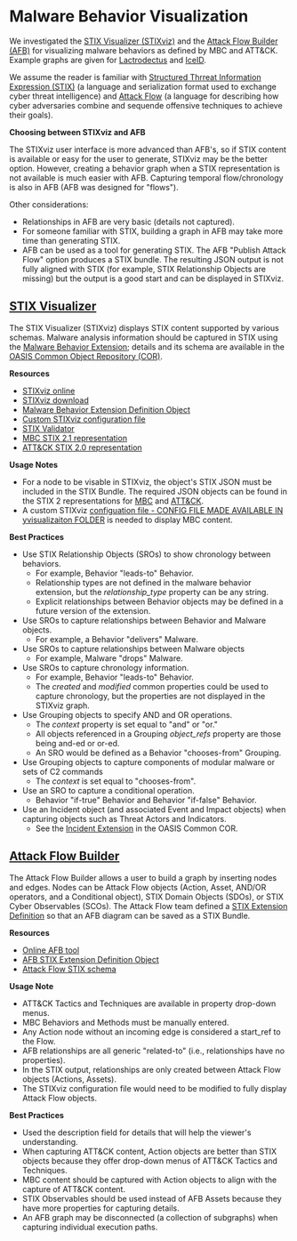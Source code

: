 # Malware Behavior Visualization

We investigated the [STIX Visualizer (STIXviz)](https://github.com/oasis-open/cti-stix-visualization) and the [Attack Flow Builder (AFB)](https://github.com/center-for-threat-informed-defense/attack-flow) for visualizing malware behaviors as defined by MBC and ATT&CK. Example graphs are given for [Lactrodectus]() and [IceID](). 

We assume the reader is familiar with [Structured Thrreat Information Expression (STIX)](https://docs.oasis-open.org/cti/stix/v2.1/os/stix-v2.1-os.html) (a language and serialization format used to exchange cyber threat intelligence) and [Attack Flow](https://github.com/center-for-threat-informed-defense/attack-flow) (a language for describing how cyber adversaries combine and sequende offensive techniques to achieve their goals).

**Choosing between STIXviz and AFB**

The STIXviz user interface is more advanced than AFB's, so if STIX content is available or easy for the user to generate, STIXviz may be the better option. However, creating a behavior graph when a STIX representation is not available is much easier with AFB. Capturing temporal flow/chronology is also in AFB (AFB was designed for "flows").

Other considerations:
- Relationships in AFB are very basic (details not captured).
- For someone familiar with STIX, building a graph in AFB may take more time than generating STIX.
- AFB can be used as a tool for generating STIX. The AFB "Publish Attack Flow" option produces a STIX bundle. The resulting JSON output is not fully aligned with STIX (for example, STIX Relationship Objects are missing) but the output is a good start and can be displayed in STIXviz. 

## **[STIX Visualizer](https://github.com/oasis-open/cti-stix-visualization)**
The STIX Visualizer (STIXviz) displays STIX content supported by various schemas. Malware analysis information should be captured in STIX using the [Malware Behavior Extension](https://github.com/oasis-open/cti-stix-common-objects/tree/main/extension-definition-specifications/malware-behavior-8e9); details and its schema are available in the [OASIS Common Object Repository (COR)](https://github.com/oasis-open/cti-stix-common-objects/tree/main).

**Resources**

- [STIXviz online](https://oasis-open.github.io/cti-stix-visualization/) 
- [STIXviz download](https://github.com/oasis-open/cti-stix-visualization)
- [Malware Behavior Extension Definition Object](https://github.com/oasis-open/cti-stix-common-objects/tree/main/extension-definition-specifications/malware-behavior-8e9)
- [Custom STIXviz configuration file](stixviz-config.json)
- [STIX Validator](https://github.com/oasis-open/cti-stix-validator)
- [MBC STIX 2.1 representation](https://github.com/MBCProject/mbc-stix2.1)
- [ATT&CK STIX 2.0 representation](https://github.com/mitre/cti/tree/master/enterprise-attack)


**Usage Notes**
- For a node to be visable in STIXviz, the object's STIX JSON must be included in the STIX Bundle. The required JSON objects can be found in the STIX 2 representations for [MBC](https://github.com/MBCProject/mbc-stix2.1) and [ATT&CK](https://github.com/mitre/cti/tree/master/enterprise-attack).
- A custom STIXviz [configuation file - CONFIG FILE MADE AVAILABLE IN yvisualizaiton FOLDER]() is needed to display MBC content.

**Best Practices**

- Use STIX Relationship Objects (SROs) to show chronology between behaviors. 
    - For example, Behavior "leads-to" Behavior.
    - Relationship types are not defined in the malware behavior extension, but the *relationship_type* property can be any string. 
    - Explicit relationships between Behavior objects may be defined in a future version of the extension.
- Use SROs to capture relationships between Behavior and Malware objects. 
    - For example, a Behavior "delivers" Malware. 
- Use SROs to capture relationships between Malware objects
    - For example, Malware "drops" Malware.
- Use SROs to capture chronology information.
    - For example, Behavior "leads-to" Behavior.
    - The *created* and *modified* common properties could be used to capture chronology, but the properties are not displayed in the STIXviz graph.
- Use Grouping objects to specify AND and OR operations. 
    - The *context* property is set equal to "and" or "or." 
    - All objects referenced in a Grouping *object_refs* property are those being and-ed or or-ed. 
    - An SRO would be defined as a Behavior "chooses-from" Grouping.
- Use Grouping objects to capture components of modular malware or sets of C2 commands 
    - The *context* is set equal to "chooses-from".
- Use an SRO to capture a conditional operation.
    - Behavior "if-true" Behavior and Behavior "if-false" Behavior. 
- Use an Incident object (and associated Event and Impact objects) when capturing objects such as Threat Actors and Indicators.
    - See the [Incident Extension](https://github.com/oasis-open/cti-stix-common-objects/tree/main/extension-definition-specifications/incident-ef7) in the OASIS Common COR.


## **[Attack Flow Builder](https://github.com/center-for-threat-informed-defense/attack-flow)** 
The Attack Flow Builder allows a user to build a graph by inserting nodes and edges. Nodes can be Attack Flow objects (Action, Asset, AND/OR operators, and a Conditional object), STIX Domain Objects (SDOs), or STIX Cyber Observables (SCOs). The Attack Flow team defined a [STIX Extension Definition](https://github.com/center-for-threat-informed-defense/attack-flow/tree/main/stix) so that an AFB diagram can be saved as a STIX Bundle.

**Resources**

- [Online AFB tool](https://center-for-threat-informed-defense.github.io/attack-flow/ui/)
- [AFB STIX Extension Definition Object](https://github.com/center-for-threat-informed-defense/attack-flow/tree/main/stix)
- [Attack Flow STIX schema](https://github.com/center-for-threat-informed-defense/attack-flow/tree/main/stix)     

**Usage Note**

- ATT&CK Tactics and Techniques are available in property drop-down menus.
- MBC Behaviors and Methods must be manually entered.
- Any Action node without an incoming edge is considered a start_ref to the Flow.
- AFB relationships are all generic "related-to" (i.e., relationships have no properties).
- In the STIX output, relationships are only created between Attack Flow objects (Actions, Assets).
- The STIXviz configuration file would need to be modified to fully display Attack Flow objects.

**Best Practices**

- Used the description field for details that will help the viewer's understanding.
- When capturing ATT&CK content, Action objects are better than STIX objects because they offer drop-down menus of ATT&CK Tactics and Techniques.
- MBC content should be captured with Action objects to align with the capture of ATT&CK content. 
- STIX Observables should be used instead of AFB Assets because they have more properties for capturing details.
- An AFB graph may be disconnected (a collection of subgraphs) when capturing individual execution paths.